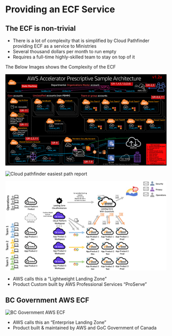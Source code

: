 # Providing an ECF Service

## The ECF is non-trivial
 * There is a lot of complexity that is simplified by Cloud Pathfinder providing ECF as a service to Ministries
 * Several thousand dollars per month to run empty
 * Requires a full-time highly-skilled team to stay on top of it

The Below Images shows the Complexity of the ECF

![The ECF Architecture](./images/sea_architecture.png)

![Cloud pathfinder easiest path report](./images/path_report.png)

![BC Government AWS Early version](./images/aws_early_version.png)

 * AWS calls this a “Lightweight Landing Zone”
 * Product Custom built by AWS Professional Services “ProServe”

## BC Government AWS ECF

![BC Government AWS ECF](./images/bc_gov_aws_sea.png)

 * AWS calls this an “Enterprise Landing Zone”
 * Product built & maintained by AWS and GoC Government of Canada

